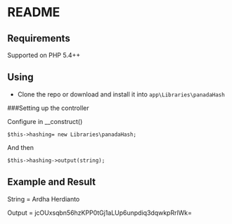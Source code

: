 README
======


Requirements
------------

Supported on PHP 5.4++

Using
------------

* Clone the repo or download and install it into `app\Libraries\panadaHash`

###Setting up the controller

Configure in __construct()


`$this->hashing= new Libraries\panadaHash;`


And then


`$this->hashing->output(string);`


Example and Result
-------

String = Ardha Herdianto

Output = jcOUxsqbn56hzKPP0tGj1aLUp6unpdiq3dqwkpRrlWk=
